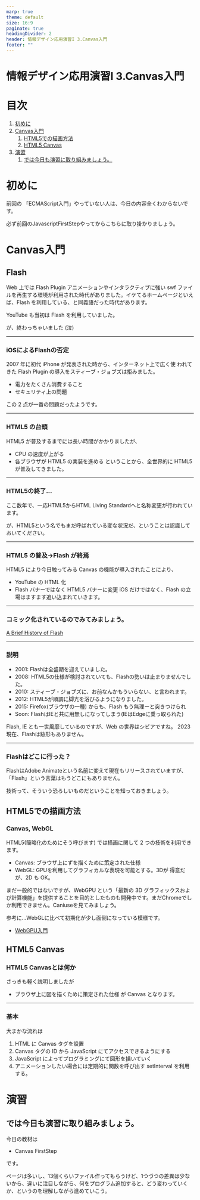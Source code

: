 ```yaml
---
marp: true
theme: default
size: 16:9
paginate: true
headingDivider: 2
header: 情報デザイン応用演習I 3.Canvas入門
footer: ""
---
```


# 情報デザイン応用演習I 3.Canvas入門<!-- omit in toc -->

# 目次<!-- omit in toc -->

1. [初めに](#初めに)
2. [Canvas入門](#canvas入門)
   1. [HTML5での描画方法](#html5での描画方法)
   2. [HTML5 Canvas](#html5-canvas)
3. [演習](#演習)
   1. [では今日も演習に取り組みましょう。](#では今日も演習に取り組みましょう)



# 初めに

前回の 「ECMAScript入門」やっていない人は、今日の内容全くわからないです。

必ず前回のJavascriptFirstStepやってからこちらに取り掛かりましょう。

# Canvas入門
## Flash<!-- omit in toc -->
Web 上では Flash Plugin
アニメーションやインタラクティブに強い swf ファイルを再生する環境が利用された時代がありました。イケてるホームページといえば、Flash を利用している、と同義語だった時代があります。

YouTube も当初は Flash を利用していました。

が、終わっちゃいました (泣)

---
### iOSによるFlashの否定<!-- omit in toc -->
2007 年に初代 iPhone が発表された時から、インターネット上で広く使 われてきた Flash Plugin の導入をスティーブ・ジョブズは拒みました。
- 電力をたくさん消費すること
- セキュリティ上の問題

この 2 点が一番の問題だったようです。

---
### HTML5 の台頭<!-- omit in toc -->
HTML5 が普及するまでには長い時間がかかりましたが、 
- CPU の速度が上がる
- 各ブラウザが HTML5 の実装を進める
ということから、全世界的に HTML5 が普及してきました。

---
### HTML5の終了...<!-- omit in toc -->
ここ数年で、一応HTML5からHTML Living Standardへと名称変更が行われています。

が、HTML5という名でもまだ呼ばれている変な状況だ、ということは認識しておいてください。

---
### HTML5 の普及->Flash が終焉<!-- omit in toc -->
HTML5 により今日触ってみる Canvas の機能が導入されたことにより、 
- YouTube の HTML 化
- Flash バナーではなく HTML5 バナーに変更
iOS だけではなく、Flash の立場はますます追い込まれていきます。

---
### コミック化されているのでみてみましょう。<!-- omit in toc -->
[A Brief History of Flash](http://www.commitstrip.com/en/2015/07/15/a-brief-history-of-flash/?)

---
### 説明<!-- omit in toc -->
- 2001: Flashは全盛期を迎えていました。
- 2008: HTML5の仕様が検討されていても、Flashの勢いは止まりませんでした。
- 2010: スティーブ・ジョブズに、お前なんかもういらない、と言われます。
- 2012: HTML5が順調に脚光を浴びるようになりました。
- 2015: Firefox(ブラウザの一種) からも、Flash もう無理ーと突きつけられ
- Soon: FlashはIEと共に用無しになってしまう(IEはEdgeに乗っ取られた)

Flash, IE とも一世風靡しているのですが、Web の世界はシビアですね。
2023現在、Flashは跡形もありません。

---
### Flashはどこに行った？<!-- omit in toc -->
FlashはAdobe Animateという名前に変えて現在もリリースされていますが、「Flash」という言葉はもうどこにもありません。

技術って、そういう恐ろしいものだということを知っておきましょう。

## HTML5での描画方法
### Canvas, WebGL
HTML5(簡略化のためにそう呼びます) では描画に関して 2 つの技術を利用できます。 
- Canvas: ブラウザ上にずを描くために策定された仕様
- WebGL: GPUを利用してグラフィカルな表現を可能とする。3Dが 得意だが、2D も OK。

まだ一般的ではないですが、WebGPU という「最新の 3D グラフィックスおよび計算機能」を提供することを目的としたものも開発中です。まだChromeでしか利用できません。Caniuseを見てみましょう。

参考に...WebGLに比べて初期化が少し面倒になっている模様です。

- [WebGPU入門](https://zenn.dev/emadurandal/books/cb6818fd3a1b2e)

## HTML5 Canvas
### HTML5 Canvasとは何か
さっきも軽く説明しましたが
- ブラウザ上に図を描くために策定された仕様
が Canvas となります。

---
### 基本
大まかな流れは
1. HTML に Canvas タグを設置
2. Canvas タグの ID から JavaScript にてアクセスできるようにする
3. JavaScript によってプログラミングにて図形を描いていく
4. アニメーションしたい場合には定期的に関数を呼び出す setInterval を利用する。

# 演習

## では今日も演習に取り組みましょう。
今日の教材は
- Canvas FirstStep

です。

ページは多いし、13個くらいファイル作ってもらうけど、1つづつの差異は少ないから、違いに注目しながら、何をプログラム追加すると、どう変わっていくか、というのを理解しながら進めていこう。